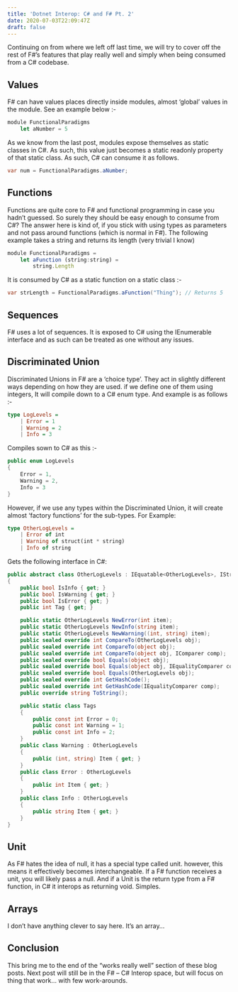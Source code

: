 ```yaml
---
title: 'Dotnet Interop: C# and F# Pt. 2'
date: 2020-07-03T22:09:47Z
draft: false
---
```

Continuing on from where we left off last time, we will try to cover off the rest of F#’s features that play really well and simply when being consumed from a C# codebase.

## Values
F# can have values places directly inside modules, almost ‘global’ values in the module. See an example below :-

```js
module FunctionalParadigms
    let aNumber = 5
```

As we know from the last post, modules expose themselves as static classes in C#. As such, this value just becomes a static readonly property of that static class. As such, C# can consume it as follows.

```cs
var num = FunctionalParadigms.aNumber;
```

## Functions
Functions are quite core to F# and functional programming in case you hadn’t guessed. So surely they should be easy enough to consume from C#? The answer here is kind of, if you stick with using types as parameters and not pass around functions (which is normal in F#). The following example takes a string and returns its length (very trivial I know)

```js
module FunctionalParadigms =
    let aFunction (string:string) =
        string.Length
```

It is consumed by C# as a static function on a static class :-

```cs
var strLength = FunctionalParadigms.aFunction("Thing"); // Returns 5
```

## Sequences
F# uses a lot of sequences. It is exposed to C# using the IEnumerable interface and as such can be treated as one without any issues.

## Discriminated Union
Discriminated Unions in F# are a ‘choice type’. They act in slightly different ways depending on how they are used. if we define one of them using integers, It will compile down to a C# enum type. And example is as follows :-

```Haskell
type LogLevels =
    | Error = 1
    | Warning = 2
    | Info = 3
```

Compiles sown to C# as this :-
```cs
public enum LogLevels
{
    Error = 1,
    Warning = 2,
    Info = 3
}
```

However, if we use any types within the Discriminated Union, it will create almost ‘factory functions’ for the sub-types. For Example:

```haskell
type OtherLogLevels =
    | Error of int
    | Warning of struct(int * string)
    | Info of string
```

Gets the following interface in C#:
```cs
public abstract class OtherLogLevels : IEquatable<OtherLogLevels>, IStructuralEquatable, IComparable<OtherLogLevels>, IComparable, IStructuralComparable
{
    public bool IsInfo { get; }
    public bool IsWarning { get; }
    public bool IsError { get; }
    public int Tag { get; }

    public static OtherLogLevels NewError(int item);
    public static OtherLogLevels NewInfo(string item);
    public static OtherLogLevels NewWarning((int, string) item);
    public sealed override int CompareTo(OtherLogLevels obj);
    public sealed override int CompareTo(object obj);
    public sealed override int CompareTo(object obj, IComparer comp);
    public sealed override bool Equals(object obj);
    public sealed override bool Equals(object obj, IEqualityComparer comp);
    public sealed override bool Equals(OtherLogLevels obj);
    public sealed override int GetHashCode();
    public sealed override int GetHashCode(IEqualityComparer comp);
    public override string ToString();

    public static class Tags
    {
        public const int Error = 0;
        public const int Warning = 1;
        public const int Info = 2;
    }
    public class Warning : OtherLogLevels
    {
        public (int, string) Item { get; }
    }
    public class Error : OtherLogLevels
    {
        public int Item { get; }
    }
    public class Info : OtherLogLevels
    {
        public string Item { get; }
    }
}
```

## Unit
As F# hates the idea of null, it has a special type called unit. however, this means it effectively becomes interchangeable. If a F# function receives a unit, you will likely pass a null. And if a Unit is the return type from a F# function, in C# it interops as returning void. Simples.

## Arrays
I don’t have anything clever to say here. It’s an array…

## Conclusion
This bring me to the end of the “works really well” section of these blog posts. Next post will still be in the F# – C# Interop space, but will focus on thing that work… with  few work-arounds.